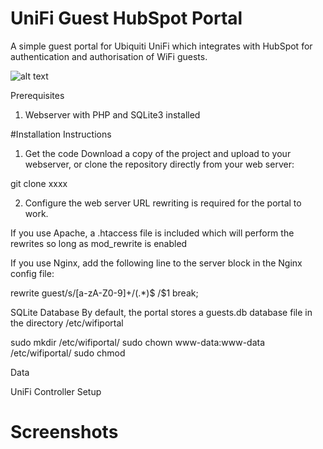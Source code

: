 UniFi Guest HubSpot Portal
============================
A simple guest portal for Ubiquiti UniFi which integrates with HubSpot for authentication and authorisation of WiFi guests.

![alt text](https://thesohodigital.com/images/external/portal-1.png)

Prerequisites
1. Webserver with PHP and SQLite3 installed

#Installation Instructions

1. Get the code
Download a copy of the project and upload to your webserver, or clone the repository directly from your web server:

git clone xxxx

2. Configure the web server
URL rewriting is required for the portal to work.

If you use Apache, a .htaccess file is included which will perform the rewrites so long as mod_rewrite is enabled

If you use Nginx, add the following line to the server block in the Nginx config file:

rewrite guest\/s\/[a-zA-Z0-9]+/(.*)$ /$1 break;

SQLite Database
By default, the portal stores a guests.db database file in the directory /etc/wifiportal 

sudo mkdir /etc/wifiportal/
sudo chown www-data:www-data /etc/wifiportal/
sudo chmod 

Data

UniFi Controller Setup

# Screenshots

